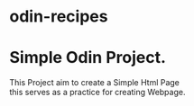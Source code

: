 # odin-recipes
<h1>Simple Odin Project.</h1>
<p>This Project aim to create a Simple Html Page <br> this serves as a practice for creating Webpage.</p>

